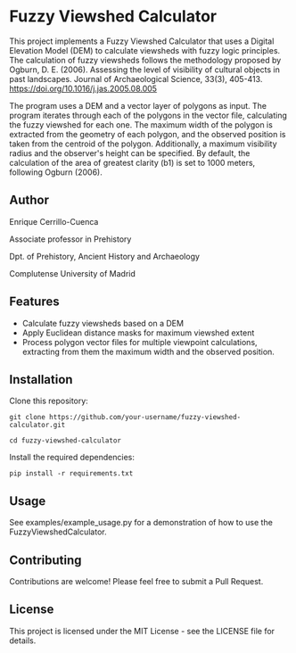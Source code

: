 # Fuzzy Viewshed Calculator

This project implements a Fuzzy Viewshed Calculator that uses a Digital Elevation Model (DEM) to calculate viewsheds with fuzzy logic principles. The calculation of fuzzy viewsheds follows the methodology proposed by Ogburn, D. E. (2006). Assessing the level of visibility of cultural objects in past landscapes. Journal of Archaeological Science, 33(3), 405-413. https://doi.org/10.1016/j.jas.2005.08.005

The program uses a DEM and a vector layer of polygons as input. The program iterates through each of the polygons in the vector file, calculating the fuzzy viewshed for each one. The maximum width of the polygon is extracted from the geometry of each polygon, and the observed position is taken from the centroid of the polygon. Additionally, a maximum visibility radius and the observer's height can be specified. By default, the calculation of the area of greatest clarity (b1) is set to 1000 meters, following Ogburn (2006).

## Author

Enrique Cerrillo-Cuenca

Associate professor in Prehistory 

Dpt. of Prehistory, Ancient History and Archaeology 

Complutense University of Madrid

## Features

- Calculate fuzzy viewsheds based on a DEM
- Apply Euclidean distance masks for maximum viewshed extent
- Process polygon vector files for multiple viewpoint calculations, extracting from them the maximum width and the observed position.

## Installation

Clone this repository:

`git clone https://github.com/your-username/fuzzy-viewshed-calculator.git`

`cd fuzzy-viewshed-calculator`

Install the required dependencies:

`pip install -r requirements.txt`

## Usage
See examples/example_usage.py for a demonstration of how to use the FuzzyViewshedCalculator.

## Contributing
Contributions are welcome! Please feel free to submit a Pull Request.

## License
This project is licensed under the MIT License - see the LICENSE file for details.
